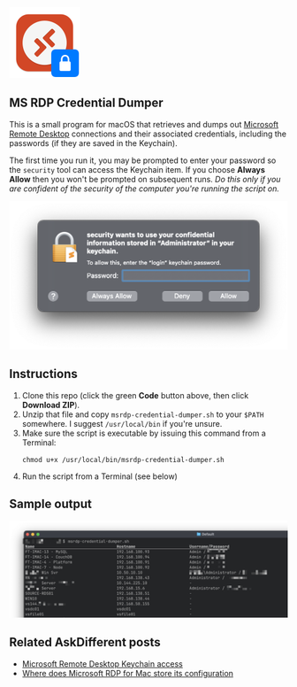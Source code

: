 <img width="128" src="icon.png" />

## MS RDP Credential Dumper

This is a small program for macOS that retrieves and dumps out [Microsoft Remote Desktop][2] connections and their associated credentials, including the passwords (if they are saved in the Keychain).

The first time you run it, you may be prompted to enter your password so the `security` tool can access the Keychain item. If you choose **Always Allow** then you won't be prompted on subsequent runs. _Do this only if you are confident of the security of the computer you're running the script on._

<img width="512" src="keychain.png" />

## Instructions

1. Clone this repo (click the green **Code** button above, then click **Download ZIP**).
2. Unzip that file and copy `msrdp-credential-dumper.sh` to your `$PATH` somewhere. I suggest `/usr/local/bin` if you're unsure.
3. Make sure the script is executable by issuing this command from a Terminal:
   ```shell
   chmod u+x /usr/local/bin/msrdp-credential-dumper.sh
   ```
4. Run the script from a Terminal (see below)

## Sample output

![](./sample.png)

## Related AskDifferent posts

- [Microsoft Remote Desktop Keychain access][1]
- [Where does Microsoft RDP for Mac store its configuration][3]

[1]: https://apple.stackexchange.com/questions/380121/microsoft-remote-desktop-keychain-access
[2]: https://apps.apple.com/us/app/microsoft-remote-desktop/id1295203466
[3]: https://apple.stackexchange.com/questions/182209/where-does-microsoft-rdp-8-for-mac-store-its-configuration